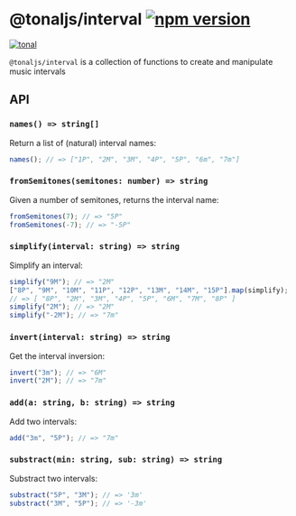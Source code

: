 # @tonaljs/interval [![npm version](https://img.shields.io/npm/v/@tonaljs/interval.svg?style=flat-square)](https://www.npmjs.com/package/@tonaljs/interval)

[![tonal](https://img.shields.io/badge/@tonaljs-interval-yellow.svg?style=flat-square)](https://www.npmjs.com/browse/keyword/tonal)

`@tonaljs/interval` is a collection of functions to create and manipulate music intervals

## API

### `names() => string[]`

Return a list of (natural) interval names:

```js
names(); // => ["1P", "2M", "3M", "4P", "5P", "6m", "7m"]
```

### `fromSemitones(semitones: number) => string`

Given a number of semitones, returns the interval name:

```js
fromSemitones(7); // => "5P"
fromSemitones(-7); // => "-5P"
```

### `simplify(interval: string) => string`

Simplify an interval:

```js
simplify("9M"); // => "2M"
["8P", "9M", "10M", "11P", "12P", "13M", "14M", "15P"].map(simplify);
// => [ "8P", "2M", "3M", "4P", "5P", "6M", "7M", "8P" ]
simplify("2M"); // => "2M"
simplify("-2M"); // => "7m"
```

### `invert(interval: string) => string`

Get the interval inversion:

```js
invert("3m"); // => "6M"
invert("2M"); // => "7m"
```

### `add(a: string, b: string) => string`

Add two intervals:

```js
add("3m", "5P"); // => "7m"
```

### `substract(min: string, sub: string) => string`

Substract two intervals:

```js
substract("5P", "3M"); // => '3m'
substract("3M", "5P"); // => '-3m'
```

